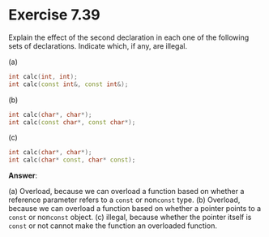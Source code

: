 # Exercise 7.39

Explain the effect of the second declaration in each one of the following sets of declarations. Indicate which, if any, are illegal.

(a)

```cpp
int calc(int, int);
int calc(const int&, const int&);
```

(b)

```cpp
int calc(char*, char*);
int calc(const char*, const char*);
```

(c)

```cpp
int calc(char*, char*);
int calc(char* const, char* const);
```

**Answer**:

(a) Overload, because we can overload a function based on whether a reference parameter refers to a `const` or non`const` type.
(b) Overload, because we can overload a function based on whether a pointer points to a `const` or non`const` object.
(c) illegal, because whether the pointer itself is `const` or not cannot make the function an overloaded function.